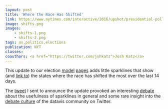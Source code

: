 ```yaml
---
layout: post
title: 'Where the Race Has Shifted'
link: https://www.nytimes.com/interactive/2016/upshot/presidential-polls-forecast.html#recent-state-changes
image: shifts.png
images:
    - shifts-1.png
    - shifts-2.png
tags: us,politics,elections
publication: NYT
classes:
coauthors: <a href="https://twitter.com/jshkatz">Josh Katz</a>
---
```


This update to our election [model](https://www.nytimes.com/interactive/2016/upshot/presidential-polls-forecast.html) [pages](https://www.nytimes.com/interactive/2016/upshot/senate-election-forecast.html) adds little sparklines that show (and [link to](/2016/09/09/state-election-forecasts.html)) the states where the race has shifted the most over the last 14 days.

The [tweet](https://twitter.com/driven_by_data/status/776486342872170500) I sent to announce the update provoked an interesting [debate](https://twitter.com/albertocairo/status/776800929492377600) about the usefulness of sparklines in general and some rare insight into the [debate culture](https://twitter.com/EdwardTufte/status/776715014841458688) of the datavis community on Twitter.
